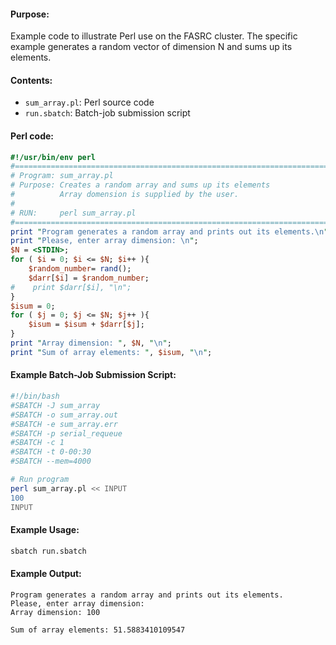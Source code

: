 #### Purpose:

Example code to illustrate Perl use on the FASRC cluster. The specific example generates a random vector of dimension N and sums up its elements.

#### Contents:

* <code>sum\_array.pl</code>: Perl source code
* <code>run.sbatch</code>: Batch-job submission script

#### Perl code:

```perl
#!/usr/bin/env perl
#==========================================================================
# Program: sum_array.pl
# Purpose: Creates a random array and sums up its elements
#          Array domension is supplied by the user.
#
# RUN:     perl sum_array.pl
#==========================================================================
print "Program generates a random array and prints out its elements.\n";
print "Please, enter array dimension: \n";
$N = <STDIN>;
for ( $i = 0; $i <= $N; $i++ ){
    $random_number= rand(); 
    $darr[$i] = $random_number;
#    print $darr[$i], "\n";
}
$isum = 0;
for ( $j = 0; $j <= $N; $j++ ){
    $isum = $isum + $darr[$j];
}
print "Array dimension: ", $N, "\n";
print "Sum of array elements: ", $isum, "\n";
```

#### Example Batch-Job Submission Script:

```bash
#!/bin/bash
#SBATCH -J sum_array
#SBATCH -o sum_array.out
#SBATCH -e sum_array.err
#SBATCH -p serial_requeue
#SBATCH -c 1
#SBATCH -t 0-00:30
#SBATCH --mem=4000

# Run program
perl sum_array.pl << INPUT
100
INPUT
```

#### Example Usage:

```bash
sbatch run.sbatch
```
#### Example Output:

```
Program generates a random array and prints out its elements.
Please, enter array dimension:
Array dimension: 100

Sum of array elements: 51.5883410109547
```
